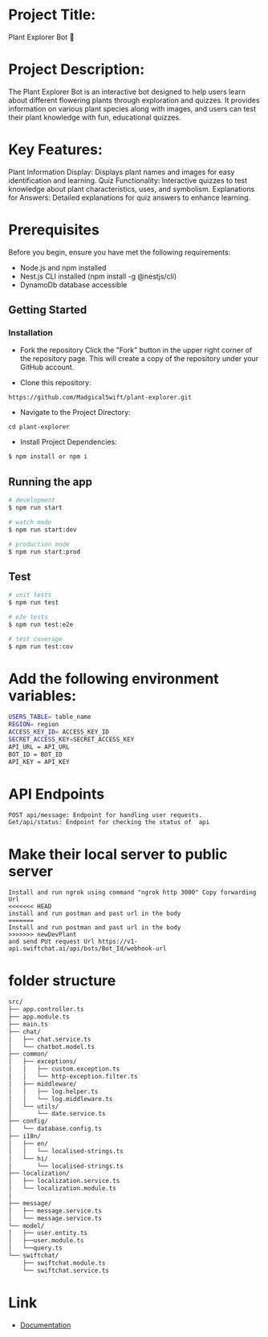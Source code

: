 # Project Title: 
Plant Explorer Bot 🌱

# Project Description:
The Plant Explorer Bot is an interactive bot designed to help users learn about different flowering plants through exploration and quizzes. It provides information on various plant species along with images, and users can test their plant knowledge with fun, educational quizzes.


# Key Features:
 Plant Information Display: Displays plant names and images for easy identification and learning.
 Quiz Functionality: Interactive quizzes to test knowledge about plant characteristics, uses, and symbolism.
 Explanations for Answers: Detailed explanations for quiz answers to enhance learning.


# Prerequisites
Before you begin, ensure you have met the following requirements:

* Node.js and npm installed
* Nest.js CLI installed (npm install -g @nestjs/cli)
* DynamoDb database accessible

## Getting Started
### Installation
* Fork the repository
Click the "Fork" button in the upper right corner of the repository page. This will create a copy of the repository under your GitHub account.


* Clone this repository:
```
https://github.com/MadgicalSwift/plant-explorer.git
```
* Navigate to the Project Directory:
```
cd plant-explorer
```
* Install Project Dependencies:
```bash
$ npm install or npm i
```

## Running the app

```bash
# development
$ npm run start

# watch mode
$ npm run start:dev

# production mode
$ npm run start:prod
```

## Test

```bash
# unit tests
$ npm run test

# e2e tests
$ npm run test:e2e

# test coverage
$ npm run test:cov
```

# Add the following environment variables:

```bash
USERS_TABLE= table_name
REGION= region
ACCESS_KEY_ID= ACCESS_KEY_ID
SECRET_ACCESS_KEY=SECRET_ACCESS_KEY
API_URL = API_URL
BOT_ID = BOT_ID
API_KEY = API_KEY
```
# API Endpoints
```
POST api/message: Endpoint for handling user requests. 
Get/api/status: Endpoint for checking the status of  api
```

# Make their local server to public server
```
Install and run ngrok using command "ngrok http 3000" Copy forwarding Url
<<<<<<< HEAD
install and run postman and past url in the body 
=======
Install and run postman and past url in the body 
>>>>>>> newDevPlant
and send PUt request Url https://v1-api.swiftchat.ai/api/bots/Bot_Id/webhook-url
```



# folder structure

```bash
src/
├── app.controller.ts
├── app.module.ts
├── main.ts
├── chat/
│   ├── chat.service.ts
│   └── chatbot.model.ts
├── common/
│   ├── exceptions/
│   │   ├── custom.exception.ts
│   │   └── http-exception.filter.ts
│   ├── middleware/
│   │   ├── log.helper.ts
│   │   └── log.middleware.ts
│   └── utils/
│       └── date.service.ts
├── config/
│   └── database.config.ts
├── i18n/
│   ├── en/
│   │   └── localised-strings.ts
│   └── hi/
│       └── localised-strings.ts
├── localization/
│   ├── localization.service.ts
│   └── localization.module.ts
│
├── message/
│   ├── message.service.ts
│   └── message.service.ts
└── model/
│   ├── user.entity.ts
│   ├──user.module.ts
│   └──query.ts
└── swiftchat/
    ├── swiftchat.module.ts
    └── swiftchat.service.ts

```

# Link
* [Documentation](https://app.clickup.com/43312857/v/dc/199tpt-7824/199tpt-19527)

